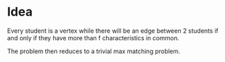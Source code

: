 # Idea

Every student is a vertex while there will be an edge between 2 students if and only if they have more than f characteristics in common.

The problem then reduces to a trivial max matching problem.